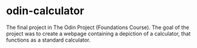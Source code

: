 # odin-calculator
The final project in The Odin Project (Foundations Course). The goal of the project was to create a webpage containing a depiction of a calculator, that functions as a standard calculator.
